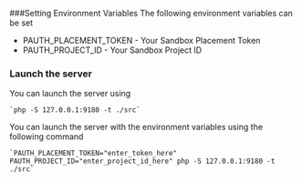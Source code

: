 ###Setting Environment Variables
The following environment variables can be set
- PAUTH_PLACEMENT_TOKEN - Your Sandbox Placement Token
- PAUTH_PROJECT_ID - Your Sandbox Project ID

### Launch the server

You can launch the server using

    `php -S 127.0.0.1:9180 -t ./src`

You can launch the server with the environment variables using the following command

    `PAUTH_PLACEMENT_TOKEN="enter_token_here" PAUTH_PROJECT_ID="enter_project_id_here" php -S 127.0.0.1:9180 -t ./src`
